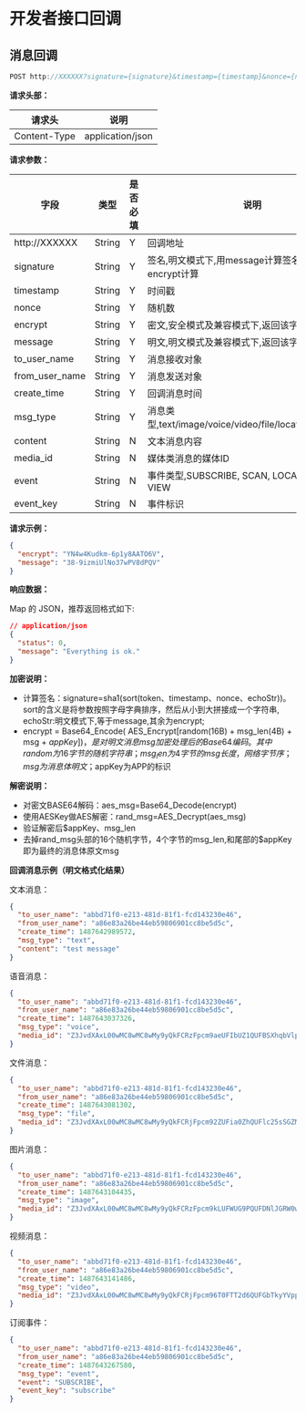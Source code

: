 # 开发者接口回调

## 消息回调

```js
POST http://XXXXXX?signature={signature}&timestamp={timestamp}&nonce={nonce}
```

**请求头部：**

| 请求头 | 说明 |
| - | - |
| Content-Type | application/json |

**请求参数：**

| 字段	| 类型	| 是否必填	| 说明 |
| -	| -	| -	| - |
| http://XXXXXX	| String| 	Y	| 回调地址 |
| signature	| String	| Y	| 签名,明文模式下,用message计算签名,其余情况用encrypt计算 |
| timestamp	| String	| Y	| 时间戳 |
| nonce	| String	| Y	| 随机数 |
| encrypt	| String	| Y	| 密文,安全模式及兼容模式下,返回该字段 |
| message	| String	| Y	| 明文,明文模式及兼容模式下,返回该字段 |
| to_user_name	| String	| Y	| 消息接收对象 |
| from_user_name	| String	| Y 	| 消息发送对象 |
| create_time	| String	| Y	| 回调消息时间 |
| msg_type	| String| 	Y	| 消息类型,text/image/voice/video/file/location/link/event |
| content	| String	| N	| 文本消息内容 |
| media_id	| String	| N	| 媒体类消息的媒体ID |
| event	| String | N	| 事件类型,SUBSCRIBE, SCAN, LOCATION, CLICK, VIEW |
| event_key	| String	| N	| 事件标识 |

**请求示例：**

```json
{
  "encrypt": "YN4w4Kudkm-6p1y8AATO6V",
  "message": "38-9izmiUlNo37wPV8dPQV"
}
```

**响应数据：**

Map 的 JSON，推荐返回格式如下:

```json
// application/json
{
  "status": 0, 
  "message": "Everything is ok."
}
```

**加密说明：**

* 计算签名：signature=sha1(sort(token、timestamp、nonce、echoStr))。sort的含义是将参数按照字母字典排序，然后从小到大拼接成一个字符串, echoStr:明文模式下,等于message,其余为encrypt;
* encrypt = Base64_Encode( AES_Encrypt[random(16B) + msg_len(4B) + msg + $appKey] )，是对明文消息msg加密处理后的Base64编码。 其中random为16字节的随机字符串；msg_len为4字节的msg长度，网络字节序；msg为消息体明文；$appKey为APP的标识

**解密说明：**

* 对密文BASE64解码：aes_msg=Base64_Decode(encrypt)
* 使用AESKey做AES解密：rand_msg=AES_Decrypt(aes_msg)
* 验证解密后$appKey、msg_len
* 去掉rand_msg头部的16个随机字节，4个字节的msg_len,和尾部的$appKey即为最终的消息体原文msg

**回调消息示例（明文格式化结果）**

文本消息：

```json
{
  "to_user_name": "abbd71f0-e213-481d-81f1-fcd143230e46", 
  "from_user_name": "a86e83a26be44eb59806901cc8be5d5c", 
  "create_time": 1487642989572, 
  "msg_type": "text", 
  "content": "test message"
}
```

语音消息：

```json
{
  "to_user_name": "abbd71f0-e213-481d-81f1-fcd143230e46", 
  "from_user_name": "a86e83a26be44eb59806901cc8be5d5c", 
  "create_time": 1487643037326, 
  "msg_type": "voice", 
  "media_id": "Z3JvdXAxL00wMC8wMC8wMy9yQkFCRzFpcm9aeUFIbUZ1QUFBSXhqbVlpQXczNzkudG1w"
}
```

文件消息：

```json
{
  "to_user_name": "abbd71f0-e213-481d-81f1-fcd143230e46", 
  "from_user_name": "a86e83a26be44eb59806901cc8be5d5c", 
  "create_time": 1487643081302, 
  "msg_type": "file", 
  "media_id": "Z3JvdXAxL00wMC8wMC8wMy9yQkFCRjFpcm92ZUFia0ZhQUFlc25sSGZMRVE5NTYuanBn"
}
```

图片消息：

```json
{
  "to_user_name": "abbd71f0-e213-481d-81f1-fcd143230e46", 
  "from_user_name": "a86e83a26be44eb59806901cc8be5d5c", 
  "create_time": 1487643104435, 
  "msg_type": "image", 
  "media_id": "Z3JvdXAxL00wMC8wMC8wMy9yQkFCRzFpcm9kLUFWUG9PQUFDNlJGRW0wWWM5MTEuanBn"
}
```

视频消息：

```json
{
  "to_user_name": "abbd71f0-e213-481d-81f1-fcd143230e46", 
  "from_user_name": "a86e83a26be44eb59806901cc8be5d5c", 
  "create_time": 1487643141486, 
  "msg_type": "video", 
  "media_id": "Z3JvdXAxL00wMC8wMC8wMy9yQkFCRjFpcm96T0FTT2d6QUFGbTkyYVppemc1NzMubXA0"
}
```

订阅事件：

```json
{
  "to_user_name": "abbd71f0-e213-481d-81f1-fcd143230e46", 
  "from_user_name": "a86e83a26be44eb59806901cc8be5d5c", 
  "create_time": 1487643267580, 
  "msg_type": "event", 
  "event": "SUBSCRIBE", 
  "event_key": "subscribe"
}
```
